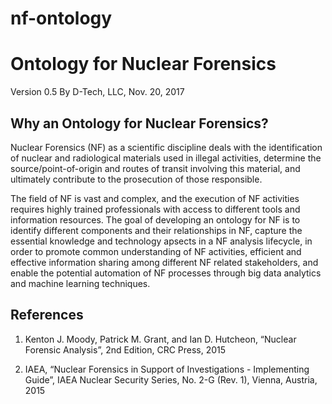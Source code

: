 # nf-ontology
Ontology for Nuclear Forensics
==============================
Version 0.5
By D-Tech, LLC, Nov. 20, 2017

Why an Ontology for Nuclear Forensics?
--------------------------------------
Nuclear Forensics (NF) as a scientific discipline deals with the identification of nuclear and radiological materials used in illegal activities, determine the source/point-of-origin and routes of transit involving this material, and ultimately contribute to the prosecution of those responsible.  

The field of NF is vast and complex, and the execution of NF activities requires highly trained professionals with access to different tools and information resources.  The goal of developing an ontology for NF is to identify different components and their relationships in NF, capture the essential knowledge and technology apsects in a NF analysis lifecycle, in order to promote common understanding of NF activities, efficient and effective information sharing among different NF related stakeholders, and enable the potential automation of NF processes through big data analytics and machine learning techniques.

References
----------
1. Kenton J. Moody, Patrick M. Grant, and Ian D. Hutcheon, “Nuclear Forensic Analysis”, 2nd Edition, CRC Press, 2015

2. IAEA, “Nuclear Forensics in Support of Investigations - Implementing Guide”, IAEA Nuclear Security Series, No. 2-G (Rev. 1), Vienna, Austria, 2015
